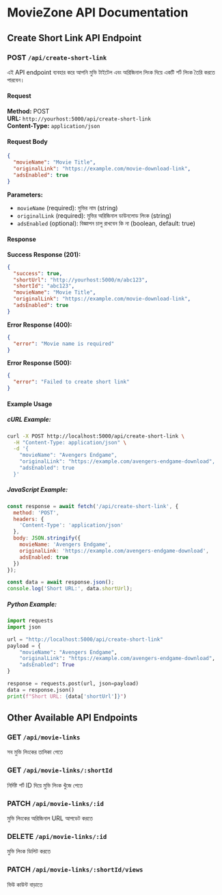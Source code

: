 # MovieZone API Documentation

## Create Short Link API Endpoint

### POST `/api/create-short-link`

এই API endpoint ব্যবহার করে আপনি মুভি টাইটেল এবং অরিজিনাল লিংক দিয়ে একটি শর্ট লিংক তৈরি করতে পারবেন।

#### Request

**Method:** POST  
**URL:** `http://yourhost:5000/api/create-short-link`  
**Content-Type:** `application/json`

#### Request Body

```json
{
  "movieName": "Movie Title",
  "originalLink": "https://example.com/movie-download-link",
  "adsEnabled": true
}
```

**Parameters:**
- `movieName` (required): মুভির নাম (string)
- `originalLink` (required): মুভির অরিজিনাল ডাউনলোড লিংক (string)
- `adsEnabled` (optional): বিজ্ঞাপন চালু রাখবেন কি না (boolean, default: true)

#### Response

**Success Response (201):**
```json
{
  "success": true,
  "shortUrl": "http://yourhost:5000/m/abc123",
  "shortId": "abc123",
  "movieName": "Movie Title",
  "originalLink": "https://example.com/movie-download-link",
  "adsEnabled": true
}
```

**Error Response (400):**
```json
{
  "error": "Movie name is required"
}
```

**Error Response (500):**
```json
{
  "error": "Failed to create short link"
}
```

#### Example Usage

##### cURL Example:
```bash
curl -X POST http://localhost:5000/api/create-short-link \
  -H "Content-Type: application/json" \
  -d '{
    "movieName": "Avengers Endgame",
    "originalLink": "https://example.com/avengers-endgame-download",
    "adsEnabled": true
  }'
```

##### JavaScript Example:
```javascript
const response = await fetch('/api/create-short-link', {
  method: 'POST',
  headers: {
    'Content-Type': 'application/json'
  },
  body: JSON.stringify({
    movieName: 'Avengers Endgame',
    originalLink: 'https://example.com/avengers-endgame-download',
    adsEnabled: true
  })
});

const data = await response.json();
console.log('Short URL:', data.shortUrl);
```

##### Python Example:
```python
import requests
import json

url = "http://localhost:5000/api/create-short-link"
payload = {
    "movieName": "Avengers Endgame",
    "originalLink": "https://example.com/avengers-endgame-download",
    "adsEnabled": True
}

response = requests.post(url, json=payload)
data = response.json()
print(f"Short URL: {data['shortUrl']}")
```

## Other Available API Endpoints

### GET `/api/movie-links`
সব মুভি লিংকের তালিকা পেতে

### GET `/api/movie-links/:shortId`  
নির্দিষ্ট শর্ট ID দিয়ে মুভি লিংক খুঁজে পেতে

### PATCH `/api/movie-links/:id`
মুভি লিংকের অরিজিনাল URL আপডেট করতে

### DELETE `/api/movie-links/:id`
মুভি লিংক ডিলিট করতে

### PATCH `/api/movie-links/:shortId/views`
ভিউ কাউন্ট বাড়াতে